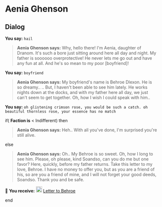 # Aenia Ghenson


## Dialog

**You say:** `hail`



>**Aenia Ghenson says:** Why, hello there!  I'm Aenia, daughter of Dranom.  It's such a bore just sitting around here all day and night.  My father is soooooo overprotective! He never lets me go out and have any fun at all.  And he's so mean to my poor [boyfriend]!

**You say:** `boyfriend`



>**Aenia Ghenson says:** My boyfriend's name is Behroe Dlexon.  He is so dreamy..  <sigh>..  But, I haven't been able to see him lately.  He works nights down at the docks, and with my father here all day, we just can't seem to get together.  Oh, how I wish I could speak with him..

**You say:** `oh glistening crimson rose, you would be such a catch. oh beautiful thornless rose, your essence has no match`



if( **Faction is** < Indifferent) then 



>**Aenia Ghenson says:** Heh.. With all you've done, I'm surprised you're still alive.


else



>**Aenia Ghenson says:** Oh..   My Behroe is so sweet.  Oh, how I long to see him.  Please, oh please, kind Soandso, can you do me but one favor? Here, quickly, before my father returns.  Take this letter to my love, Behroe.  I have no money to offer you, but as you are a friend of his, so are you a friend of mine, and I will not forget your good deeds, Soandso.  Thank you and be safe.



 &#127873; **You receive:**  <img style="background:url(/static/icons/blank_slot.gif);width:20px;height:20px;" src="/static/icons/item_866.png" alt="" /> <a
                                href="/item/18027" data-url="18027" class="tooltip-link link">Letter to Behroe</a>

end
